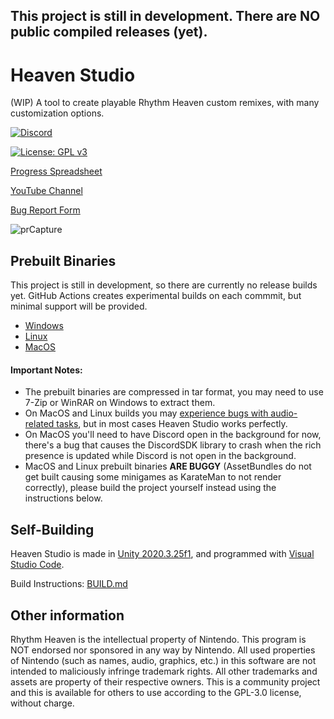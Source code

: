 ## This project is still in development. There are NO public compiled releases (yet).
# Heaven Studio

(WIP) A tool to create playable Rhythm Heaven custom remixes, with many customization options.

<p>
  <a href="https://discord.gg/2kdZ8kFyEN">
    <img src="https://img.shields.io/discord/945450048832040980?color=5865F2&label=Heaven%20Studio&logo=discord&logoColor=white" alt="Discord">
  </a>
</p>

[![License: GPL v3](https://img.shields.io/badge/License-GPLv3-blue.svg)](https://www.gnu.org/licenses/gpl-3.0)

[Progress Spreadsheet](https://docs.google.com/spreadsheets/d/1NXxIeL4nsdjChrxAZTPpk20QOKEdQWGbXIhT4TclB6k/edit?usp=sharing)

[YouTube Channel](https://www.youtube.com/channel/UCAb3R-5qyXWOEj8B4vibhxQ)

[Bug Report Form](https://docs.google.com/forms/d/e/1FAIpQLSfu0p2ZjrfwwEvpLgJ4Hw-AAN3jh4QNSEk0U7mjDvwiIkoRAw/viewform?usp=pp_url)

![prCapture](https://user-images.githubusercontent.com/43734252/212429715-1971929f-fee1-442f-8ba2-694e1732590a.png)



## Prebuilt Binaries
This project is still in development, so there are currently no release builds yet. GitHub Actions creates experimental builds on each commmit, but minimal support will be provided.


- [Windows](https://nightly.link/megaminerjenny/HeavenStudio/workflows/main/master/StandaloneWindows64-build.zip)
- [Linux](https://nightly.link/megaminerjenny/HeavenStudio/workflows/main/master/StandaloneLinux64-build.zip)
- [MacOS](https://nightly.link/megaminerjenny/HeavenStudio/workflows/main/master/StandaloneOSX-build.zip)
#### Important Notes:
- The prebuilt binaries are compressed in tar format, you may need to use 7-Zip or WinRAR on Windows to extract them.
- On MacOS and Linux builds you may [experience bugs with audio-related tasks](https://github.com/megaminerjenny/HeavenStudio/issues/72), but in most cases Heaven Studio works perfectly.
- On MacOS you'll need to have Discord open in the background for now, there's a bug that causes the DiscordSDK library to crash when the rich presence is updated while Discord is not open in the background.
- MacOS and Linux prebuilt binaries **ARE BUGGY** (AssetBundles do not get built causing some minigames as KarateMan to not render correctly), please build the project yourself instead using the instructions below.


## Self-Building

Heaven Studio is made in [Unity 2020.3.25f1](https://unity3d.com/unity/whats-new/2020.3.25),
and programmed with [Visual Studio Code](https://code.visualstudio.com/).

Build Instructions: [BUILD.md](https://github.com/megaminerjenny/HeavenStudio/blob/master/BUILD.md)

## Other information
Rhythm Heaven is the intellectual property of Nintendo. This program is NOT endorsed nor sponsored in any way by Nintendo. All used properties of Nintendo (such as names, audio, graphics, etc.) in this software are not intended to maliciously infringe trademark rights. All other trademarks and assets are property of their respective owners. This is a community project and this is available for others to use according to the GPL-3.0 license, without charge.

